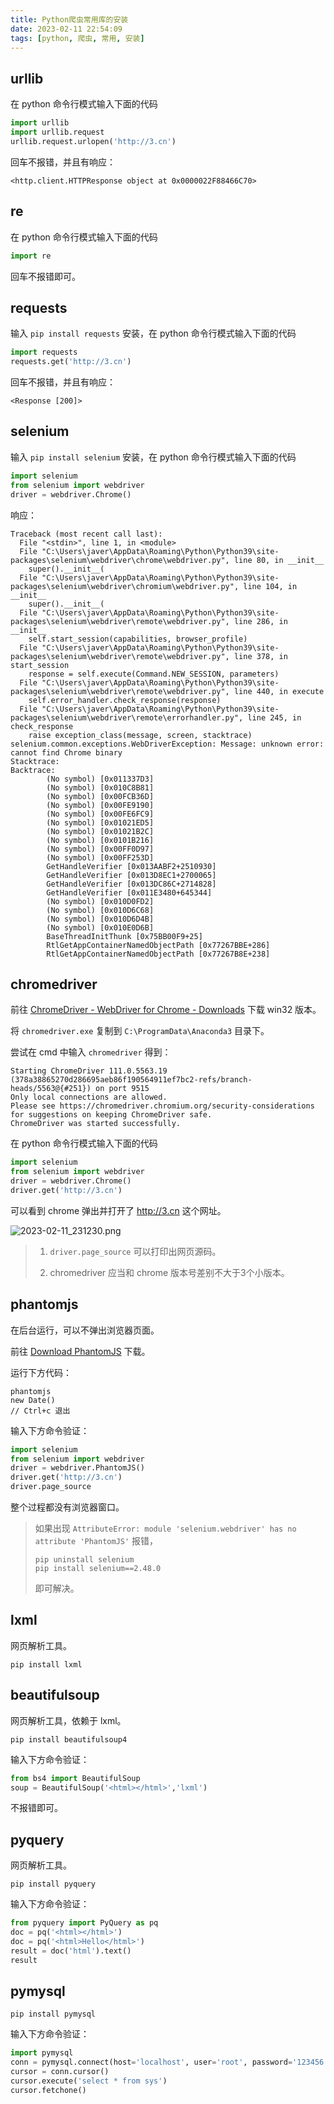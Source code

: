 ```yaml
---
title: Python爬虫常用库的安装
date: 2023-02-11 22:54:09
tags: [python, 爬虫, 常用, 安装]
---
```


## urllib

在 python 命令行模式输入下面的代码

```python
import urllib
import urllib.request
urllib.request.urlopen('http://3.cn')
```

回车不报错，并且有响应：

```
<http.client.HTTPResponse object at 0x0000022F88466C70>
```

## re

在 python 命令行模式输入下面的代码

```python
import re
```

回车不报错即可。

## requests

输入 `pip install requests` 安装，在 python 命令行模式输入下面的代码

```python
import requests
requests.get('http://3.cn')
```

回车不报错，并且有响应：

```
<Response [200]>
```

## selenium

输入 `pip install selenium` 安装，在 python 命令行模式输入下面的代码

```python
import selenium
from selenium import webdriver
driver = webdriver.Chrome()
```

响应：

```
Traceback (most recent call last):
  File "<stdin>", line 1, in <module>
  File "C:\Users\javer\AppData\Roaming\Python\Python39\site-packages\selenium\webdriver\chrome\webdriver.py", line 80, in __init__
    super().__init__(
  File "C:\Users\javer\AppData\Roaming\Python\Python39\site-packages\selenium\webdriver\chromium\webdriver.py", line 104, in __init__
    super().__init__(
  File "C:\Users\javer\AppData\Roaming\Python\Python39\site-packages\selenium\webdriver\remote\webdriver.py", line 286, in __init__
    self.start_session(capabilities, browser_profile)
  File "C:\Users\javer\AppData\Roaming\Python\Python39\site-packages\selenium\webdriver\remote\webdriver.py", line 378, in start_session
    response = self.execute(Command.NEW_SESSION, parameters)
  File "C:\Users\javer\AppData\Roaming\Python\Python39\site-packages\selenium\webdriver\remote\webdriver.py", line 440, in execute
    self.error_handler.check_response(response)
  File "C:\Users\javer\AppData\Roaming\Python\Python39\site-packages\selenium\webdriver\remote\errorhandler.py", line 245, in check_response
    raise exception_class(message, screen, stacktrace)
selenium.common.exceptions.WebDriverException: Message: unknown error: cannot find Chrome binary
Stacktrace:
Backtrace:
        (No symbol) [0x011337D3]
        (No symbol) [0x010C8B81]
        (No symbol) [0x00FCB36D]
        (No symbol) [0x00FE9190]
        (No symbol) [0x00FE6FC9]
        (No symbol) [0x01021ED5]
        (No symbol) [0x01021B2C]
        (No symbol) [0x0101B216]
        (No symbol) [0x00FF0D97]
        (No symbol) [0x00FF253D]
        GetHandleVerifier [0x013AABF2+2510930]
        GetHandleVerifier [0x013D8EC1+2700065]
        GetHandleVerifier [0x013DC86C+2714828]
        GetHandleVerifier [0x011E3480+645344]
        (No symbol) [0x010D0FD2]
        (No symbol) [0x010D6C68]
        (No symbol) [0x010D6D4B]
        (No symbol) [0x010E0D6B]
        BaseThreadInitThunk [0x75BB00F9+25]
        RtlGetAppContainerNamedObjectPath [0x77267BBE+286]
        RtlGetAppContainerNamedObjectPath [0x77267B8E+238]
```

## chromedriver

前往 [ChromeDriver - WebDriver for Chrome - Downloads](https://chromedriver.chromium.org/downloads) 下载 win32 版本。

将 `chromedriver.exe` 复制到 `C:\ProgramData\Anaconda3` 目录下。

尝试在 cmd 中输入 `chromedriver` 得到：

```
Starting ChromeDriver 111.0.5563.19 (378a38865270d286695aeb86f190564911ef7bc2-refs/branch-heads/5563@{#251}) on port 9515
Only local connections are allowed.
Please see https://chromedriver.chromium.org/security-considerations for suggestions on keeping ChromeDriver safe.
ChromeDriver was started successfully.
```

在 python 命令行模式输入下面的代码

```python
import selenium
from selenium import webdriver
driver = webdriver.Chrome()
driver.get('http://3.cn')
```

可以看到 chrome 弹出并打开了 http://3.cn 这个网址。

![2023-02-11_231230.png](/posts-img/2023-02-11_231230.png)

> 1. `driver.page_source` 可以打印出网页源码。
> 
> 2. chromedriver 应当和 chrome 版本号差别不大于3个小版本。

## phantomjs

在后台运行，可以不弹出浏览器页面。

前往 [Download PhantomJS](https://phantomjs.org/download.html) 下载。

运行下方代码：

```
phantomjs
new Date()
// Ctrl+c 退出
```

输入下方命令验证：

```python
import selenium
from selenium import webdriver
driver = webdriver.PhantomJS()
driver.get('http://3.cn')
driver.page_source
```

整个过程都没有浏览器窗口。

> 如果出现 `AttributeError: module 'selenium.webdriver' has no attribute 'PhantomJS'` 报错，
> 
> ```
> pip uninstall selenium
> pip install selenium==2.48.0
> ```
>
> 即可解决。

## lxml

网页解析工具。

```
pip install lxml
```

## beautifulsoup

网页解析工具，依赖于 lxml。

```
pip install beautifulsoup4
```

输入下方命令验证：

```python
from bs4 import BeautifulSoup
soup = BeautifulSoup('<html></html>','lxml')
```

不报错即可。

## pyquery

网页解析工具。

```
pip install pyquery
```

输入下方命令验证：

```python
from pyquery import PyQuery as pq
doc = pq('<html></html>')
doc = pq('<html>Hello</html>')
result = doc('html').text()
result
```

## pymysql

```
pip install pymysql
```

输入下方命令验证：

```python
import pymysql
conn = pymysql.connect(host='localhost', user='root', password='123456', port=3306, db='mysql')
cursor = conn.cursor()
cursor.execute('select * from sys')
cursor.fetchone()
```
